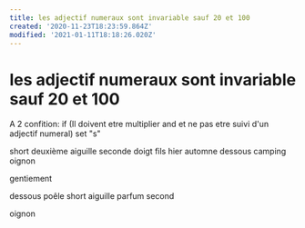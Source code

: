 ```yaml
---
title: les adjectif numeraux sont invariable sauf 20 et 100
created: '2020-11-23T18:23:59.864Z'
modified: '2021-01-11T18:18:26.020Z'
---
```


# les adjectif numeraux sont invariable sauf 20 et 100

A 2 confition:
if (Il doivent etre multiplier and et ne pas etre suivi d'un adjectif numeral)
  set "s"


short deuxième aiguille seconde doigt fils hier automne dessous camping
oignon

gentiement

dessous
poêle
short
aiguille
parfum
second

oignon
